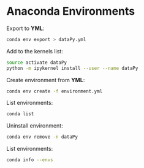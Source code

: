 # Anaconda Environments

Export to **YML**:

```bash
conda env export > dataPy.yml
```

Add to the kernels list:

```bash
source activate dataPy
python -m ipykernel install --user --name dataPy
```

Create environment from **YML**:

```bash
conda env create -f environment.yml
```

List environments:

```bash
conda list
```

Uninstall environment:

```bash
conda env remove -n dataPy
```

List environments:

```bash
conda info --envs
```
